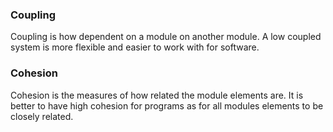### Coupling
Coupling is how dependent on a module on another module. A low coupled system is more flexible and easier to work with for software.

### Cohesion
Cohesion is the measures of how related the module elements are. It is better to have high cohesion for programs as for all modules elements to be closely related.
